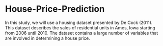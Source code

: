 # House-Price-Prediction
In this study, we will use a housing dataset presented by De Cock (2011). This dataset describes the sales of residential units in Ames, Iowa starting from 2006 until 2010. The dataset contains a large number of variables that are involved in determining a house price.
